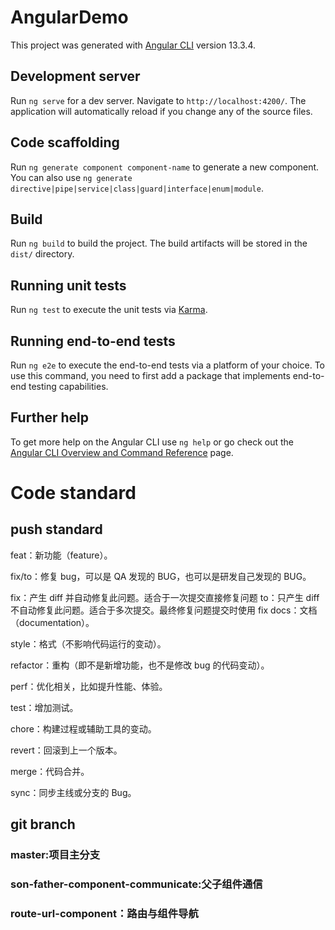 # AngularDemo

This project was generated with [Angular CLI](https://github.com/angular/angular-cli) version 13.3.4.

## Development server

Run `ng serve` for a dev server. Navigate to `http://localhost:4200/`. The application will automatically reload if you change any of the source files.

## Code scaffolding

Run `ng generate component component-name` to generate a new component. You can also use `ng generate directive|pipe|service|class|guard|interface|enum|module`.

## Build

Run `ng build` to build the project. The build artifacts will be stored in the `dist/` directory.

## Running unit tests

Run `ng test` to execute the unit tests via [Karma](https://karma-runner.github.io).

## Running end-to-end tests

Run `ng e2e` to execute the end-to-end tests via a platform of your choice. To use this command, you need to first add a package that implements end-to-end testing capabilities.

## Further help

To get more help on the Angular CLI use `ng help` or go check out the [Angular CLI Overview and Command Reference](https://angular.io/cli) page.

# Code standard

## push standard

feat：新功能（feature）。

fix/to：修复 bug，可以是 QA 发现的 BUG，也可以是研发自己发现的 BUG。

fix：产生 diff 并自动修复此问题。适合于一次提交直接修复问题
to：只产生 diff 不自动修复此问题。适合于多次提交。最终修复问题提交时使用 fix
docs：文档（documentation）。

style：格式（不影响代码运行的变动）。

refactor：重构（即不是新增功能，也不是修改 bug 的代码变动）。

perf：优化相关，比如提升性能、体验。

test：增加测试。

chore：构建过程或辅助工具的变动。

revert：回滚到上一个版本。

merge：代码合并。

sync：同步主线或分支的 Bug。

## git branch

### master:项目主分支

### son-father-component-communicate:父子组件通信

### route-url-component：路由与组件导航